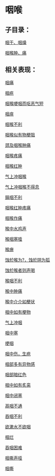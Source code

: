 # 咽喉## 子目录：[咽干、咽燥](https://www.gmzyjc.com/read/biaoxian/cat_咽干、咽燥.md)[咽喉肿、痛](https://www.gmzyjc.com/read/biaoxian/cat_咽喉肿、痛.md)## 相关表现：[咽痛](https://www.gmzyjc.com/search/result?wd=咽痛)[咽疮](https://www.gmzyjc.com/search/result?wd=咽疮)[咽喉哽咽而呕恶气短](https://www.gmzyjc.com/search/result?wd=咽喉哽咽而呕恶气短)[咽痒](https://www.gmzyjc.com/search/result?wd=咽痒)[咽喉不利](https://www.gmzyjc.com/search/result?wd=咽喉不利)[咽喉似有物梗阻](https://www.gmzyjc.com/search/result?wd=咽喉似有物梗阻)[颈及咽喉肿痛](https://www.gmzyjc.com/search/result?wd=颈及咽喉肿痛)[咽喉疼痛](https://www.gmzyjc.com/search/result?wd=咽喉疼痛)[咽喉红肿](https://www.gmzyjc.com/search/result?wd=咽喉红肿)[气上冲咽喉](https://www.gmzyjc.com/search/result?wd=气上冲咽喉)[气上冲咽喉不得息](https://www.gmzyjc.com/search/result?wd=气上冲咽喉不得息)[膈咽不利](https://www.gmzyjc.com/search/result?wd=膈咽不利)[咽喉红肿疼痛](https://www.gmzyjc.com/search/result?wd=咽喉红肿疼痛)[咽喉作痛](https://www.gmzyjc.com/search/result?wd=咽喉作痛)[喉中水鸡声](https://www.gmzyjc.com/search/result?wd=喉中水鸡声)[喉咽塞噎](https://www.gmzyjc.com/search/result?wd=喉咽塞噎)[喉痹](https://www.gmzyjc.com/search/result?wd=喉痹)[蚀於喉为?，蚀於阴为狐](https://www.gmzyjc.com/search/result?wd=蚀於喉为?，蚀於阴为狐)[蚀於喉者则声喝](https://www.gmzyjc.com/search/result?wd=蚀於喉者则声喝)[喉咽不利](https://www.gmzyjc.com/search/result?wd=喉咽不利)[喉中肿痛](https://www.gmzyjc.com/search/result?wd=喉中肿痛)[喉中介介如梗状](https://www.gmzyjc.com/search/result?wd=喉中介介如梗状)[咽中如有梗物](https://www.gmzyjc.com/search/result?wd=咽中如有梗物)[气上冲咽](https://www.gmzyjc.com/search/result?wd=气上冲咽)[咽中塞](https://www.gmzyjc.com/search/result?wd=咽中塞)[哽咽](https://www.gmzyjc.com/search/result?wd=哽咽)[咽中伤，生疮](https://www.gmzyjc.com/search/result?wd=咽中伤，生疮)[咽部多有异物感](https://www.gmzyjc.com/search/result?wd=咽部多有异物感)[咽部暗红色](https://www.gmzyjc.com/search/result?wd=咽部暗红色)[咽中如有炙脔](https://www.gmzyjc.com/search/result?wd=咽中如有炙脔)[咽中闭塞](https://www.gmzyjc.com/search/result?wd=咽中闭塞)[鬲咽不通](https://www.gmzyjc.com/search/result?wd=鬲咽不通)[吞咽不利](https://www.gmzyjc.com/search/result?wd=吞咽不利)[欲漱水不欲咽](https://www.gmzyjc.com/search/result?wd=欲漱水不欲咽)[咽烂](https://www.gmzyjc.com/search/result?wd=咽烂)[吞咽困难](https://www.gmzyjc.com/search/result?wd=吞咽困难)[咽嘶声哑](https://www.gmzyjc.com/search/result?wd=咽嘶声哑)[咽嘶](https://www.gmzyjc.com/search/result?wd=咽嘶)